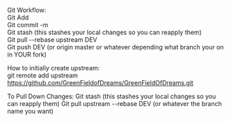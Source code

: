 Git Workflow:<br />
Git Add<br /> 
Git commit -m<br />
Git stash (this stashes your local changes so you can reapply them)<br />
Git pull --rebase upstream DEV<br />
Git push DEV (or origin master or whatever depending what branch your on in YOUR fork)<br />

How to initially create upstream:<br />
git remote add upstream https://github.com/GreenFieldofDreams/GreenFieldOfDreams.git<br />

To Pull Down Changes:
Git stash  (this stashes your local changes so you can reapply them)
Git pull upstream --rebase DEV  (or whatever the branch name you want)